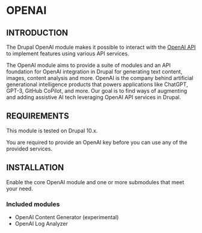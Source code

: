 # OPENAI

## INTRODUCTION

The Drupal OpenAI module makes it possible to interact with the
[OpenAI API](https://openai.com/) to implement features using
various API services.

The OpenAI module aims to provide a suite of modules and an API foundation
for OpenAI integration in Drupal for generating text content, images, content
analysis and more. OpenAI is the company behind artificial generational
intelligence products that powers applications like ChatGPT, GPT-3, GitHub
CoPilot, and more. Our goal is to find ways of augmenting and adding assistive
AI tech leveraging OpenAI API services in Drupal.

## REQUIREMENTS

This module is tested on Drupal 10.x.

You are required to provide an OpenAI key before you can use
any of the provided services.

## INSTALLATION

Enable the core OpenAI module and one or more submodules that meet your need.

### Included modules

- OpenAI Content Generator (experimental)
- OpenAI Log Analyzer
